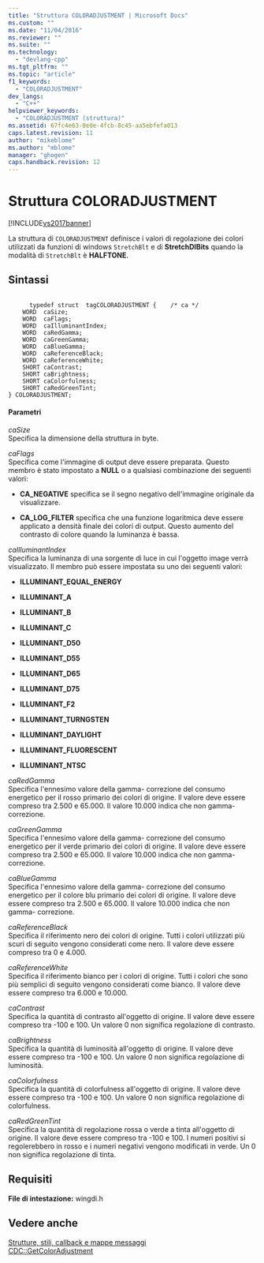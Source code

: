 ```yaml
---
title: "Struttura COLORADJUSTMENT | Microsoft Docs"
ms.custom: ""
ms.date: "11/04/2016"
ms.reviewer: ""
ms.suite: ""
ms.technology: 
  - "devlang-cpp"
ms.tgt_pltfrm: ""
ms.topic: "article"
f1_keywords: 
  - "COLORADJUSTMENT"
dev_langs: 
  - "C++"
helpviewer_keywords: 
  - "COLORADJUSTMENT (struttura)"
ms.assetid: 67fc4e63-0e0e-4fcb-8c45-aa5ebfefa013
caps.latest.revision: 11
author: "mikeblome"
ms.author: "mblome"
manager: "ghogen"
caps.handback.revision: 12
---
```

# Struttura COLORADJUSTMENT
[!INCLUDE[vs2017banner](../../assembler/inline/includes/vs2017banner.md)]

La struttura di `COLORADJUSTMENT` definisce i valori di regolazione dei colori utilizzati da funzioni di windows `StretchBlt` e di **StretchDIBits** quando la modalità di `StretchBlt` è **HALFTONE**.  
  
## Sintassi  
  
```  
  
      typedef struct  tagCOLORADJUSTMENT {    /* ca */  
    WORD  caSize;  
    WORD  caFlags;  
    WORD  caIlluminantIndex;  
    WORD  caRedGamma;  
    WORD  caGreenGamma;  
    WORD  caBlueGamma;  
    WORD  caReferenceBlack;  
    WORD  caReferenceWhite;  
    SHORT caContrast;  
    SHORT caBrightness;  
    SHORT caColorfulness;  
    SHORT caRedGreenTint;  
} COLORADJUSTMENT;  
```  
  
#### Parametri  
 *caSize*  
 Specifica la dimensione della struttura in byte.  
  
 *caFlags*  
 Specifica come l'immagine di output deve essere preparata.  Questo membro è stato impostato a **NULL** o a qualsiasi combinazione dei seguenti valori:  
  
-   **CA\_NEGATIVE** specifica se il segno negativo dell'immagine originale da visualizzare.  
  
-   **CA\_LOG\_FILTER** specifica che una funzione logaritmica deve essere applicato a densità finale dei colori di output.  Questo aumento del contrasto di colore quando la luminanza è bassa.  
  
 *caIlluminantIndex*  
 Specifica la luminanza di una sorgente di luce in cui l'oggetto image verrà visualizzato.  Il membro può essere impostata su uno dei seguenti valori:  
  
-   **ILLUMINANT\_EQUAL\_ENERGY**  
  
-   **ILLUMINANT\_A**  
  
-   **ILLUMINANT\_B**  
  
-   **ILLUMINANT\_C**  
  
-   **ILLUMINANT\_D50**  
  
-   **ILLUMINANT\_D55**  
  
-   **ILLUMINANT\_D65**  
  
-   **ILLUMINANT\_D75**  
  
-   **ILLUMINANT\_F2**  
  
-   **ILLUMINANT\_TURNGSTEN**  
  
-   **ILLUMINANT\_DAYLIGHT**  
  
-   **ILLUMINANT\_FLUORESCENT**  
  
-   **ILLUMINANT\_NTSC**  
  
 *caRedGamma*  
 Specifica l'ennesimo valore della gamma\- correzione del consumo energetico per il rosso primario dei colori di origine.  Il valore deve essere compreso tra 2.500 e 65.000.  Il valore 10.000 indica che non gamma\- correzione.  
  
 *caGreenGamma*  
 Specifica l'ennesimo valore della gamma\- correzione del consumo energetico per il verde primario dei colori di origine.  Il valore deve essere compreso tra 2.500 e 65.000.  Il valore 10.000 indica che non gamma\- correzione.  
  
 *caBlueGamma*  
 Specifica l'ennesimo valore della gamma\- correzione del consumo energetico per il colore blu primario dei colori di origine.  Il valore deve essere compreso tra 2.500 e 65.000.  Il valore 10.000 indica che non gamma\- correzione.  
  
 *caReferenceBlack*  
 Specifica il riferimento nero dei colori di origine.  Tutti i colori utilizzati più scuri di seguito vengono considerati come nero.  Il valore deve essere compreso tra 0 e 4.000.  
  
 *caReferenceWhite*  
 Specifica il riferimento bianco per i colori di origine.  Tutti i colori che sono più semplici di seguito vengono considerati come bianco.  Il valore deve essere compreso tra 6.000 e 10.000.  
  
 *caContrast*  
 Specifica la quantità di contrasto all'oggetto di origine.  Il valore deve essere compreso tra \-100 e 100.  Un valore 0 non significa regolazione di contrasto.  
  
 *caBrightness*  
 Specifica la quantità di luminosità all'oggetto di origine.  Il valore deve essere compreso tra \-100 e 100.  Un valore 0 non significa regolazione di luminosità.  
  
 *caColorfulness*  
 Specifica la quantità di colorfulness all'oggetto di origine.  Il valore deve essere compreso tra \-100 e 100.  Un valore 0 non significa regolazione di colorfulness.  
  
 *caRedGreenTint*  
 Specifica la quantità di regolazione rossa o verde a tinta all'oggetto di origine.  Il valore deve essere compreso tra \-100 e 100.  I numeri positivi si regolerebbero in rosso e i numeri negativi vengono modificati in verde.  Un 0 non significa regolazione di tinta.  
  
## Requisiti  
 **File di intestazione:** wingdi.h  
  
## Vedere anche  
 [Strutture, stili, callback e mappe messaggi](../../mfc/reference/structures-styles-callbacks-and-message-maps.md)   
 [CDC::GetColorAdjustment](../Topic/CDC::GetColorAdjustment.md)
